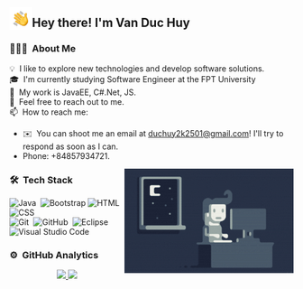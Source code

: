 <img alt="Night Coding" src="./assets/Hand%20Wave.gif" width='40' align="left"/><h2>Hey there! I'm Van Duc Huy</h2>

<!-- ## 👋 &nbsp;Hey there! I'm Van Duc Huy -->

### 👨🏻‍💻 &nbsp;About Me

💡 &nbsp;I like to explore new technologies and develop software solutions.\
🎓 &nbsp;I'm currently studying Software Engineer at the FPT University\
🌱 &nbsp;My work is JavaEE, C#.Net, JS.\
💬 &nbsp;Feel free to reach out to me.\
📫 &nbsp;How to reach me:
* ✉️ &nbsp;You can shoot me an email at duchuy2k2501@gmail.com! I'll try to respond as soon as I can.
* Phone: +84857934721.

<img alt="Night Coding" src="https://raw.githubusercontent.com/AVS1508/AVS1508/master/assets/Night-Coding.gif" align="right"/>

### 🛠 &nbsp;Tech Stack

![Java](https://img.shields.io/badge/-Java-05122A?style=flat&logo=Java&logoColor=FFA518)&nbsp;
![Bootstrap](https://img.shields.io/badge/-Bootstrap-05122A?style=flat&logo=bootstrap&logoColor=563D7C)
![HTML](https://img.shields.io/badge/-HTML-05122A?style=flat&logo=HTML5)&nbsp;
![CSS](https://img.shields.io/badge/-CSS-05122A?style=flat&logo=CSS3&logoColor=1572B6)&nbsp;\
![Git](https://img.shields.io/badge/-Git-05122A?style=flat&logo=git)&nbsp;
![GitHub](https://img.shields.io/badge/-GitHub-05122A?style=flat&logo=github)&nbsp;
![Eclipse](https://img.shields.io/badge/-Eclipse-05122A?style=flat&logo=eclipse-ide&logoColor=2C2255)
![Visual Studio Code](https://img.shields.io/badge/-Visual%20Studio%20Code-05122A?style=flat&logo=visual-studio-code&logoColor=007ACC)&nbsp;

### ⚙️ &nbsp;GitHub Analytics

<p align="center">
<a href="https://github.com/HuyVDSE">
  <img height="180em" src="https://github-readme-stats-eight-theta.vercel.app/api?username=HuyVDSE&show_icons=true&theme=algolia&include_all_commits=true&count_private=true"/>
  <img height="180em" src="https://github-readme-stats-eight-theta.vercel.app/api/top-langs/?username=HuyVDSE&layout=compact&langs_count=8&theme=algolia"/>
</a>
</p>

